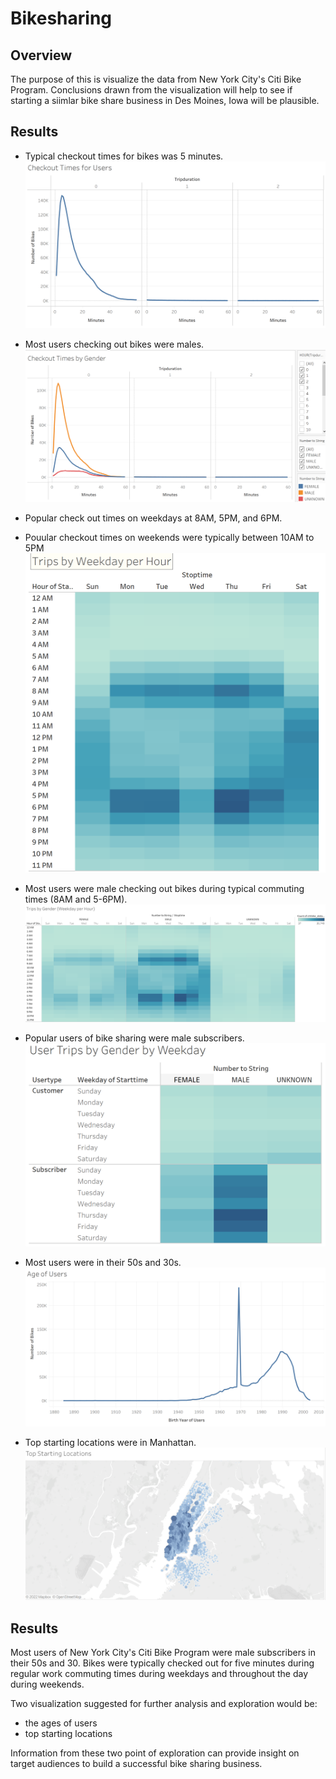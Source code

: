 # Bikesharing

## Overview
The purpose of this is visualize the data from New York City's Citi Bike Program. Conclusions drawn from the visualization will help to see if starting a siimlar bike share business in Des Moines, Iowa will be plausible.

## Results
- Typical checkout times for bikes was 5 minutes.
![](https://github.com/jlynw/bikesharing/blob/main/Images/checkouttimesforusers.PNG)

- Most users checking out bikes were males.
![](https://github.com/jlynw/bikesharing/blob/main/Images/checkouttimesbygender.PNG)

- Popular check out times on weekdays at 8AM, 5PM, and 6PM.
- Pouular checkout times on weekends were typically between 10AM to 5PM
![](https://github.com/jlynw/bikesharing/blob/main/Images/tripsbyweekdayperhour.PNG)

- Most users were male checking out bikes during typical commuting times (8AM and 5-6PM).
![](https://github.com/jlynw/bikesharing/blob/main/Images/tripsbygender.png)

- Popular users of bike sharing were male subscribers.
![](https://github.com/jlynw/bikesharing/blob/main/Images/usertripsbygender.PNG)

- Most users were in their 50s and 30s.
![](https://github.com/jlynw/bikesharing/blob/main/Images/ageofusers.PNG)

- Top starting locations were in Manhattan. 
![](https://github.com/jlynw/bikesharing/blob/main/Images/topstartinglocations.PNG)

## Results
Most users of New York City's Citi Bike Program were male subscribers in their 50s and 30. Bikes were typically checked out for five minutes during regular work commuting times during weekdays and throughout the day during weekends. 

Two visualization suggested for further analysis and exploration would be:
- the ages of users
- top starting locations

Information from these two point of exploration can provide insight on target audiences to build a successful bike sharing business.
